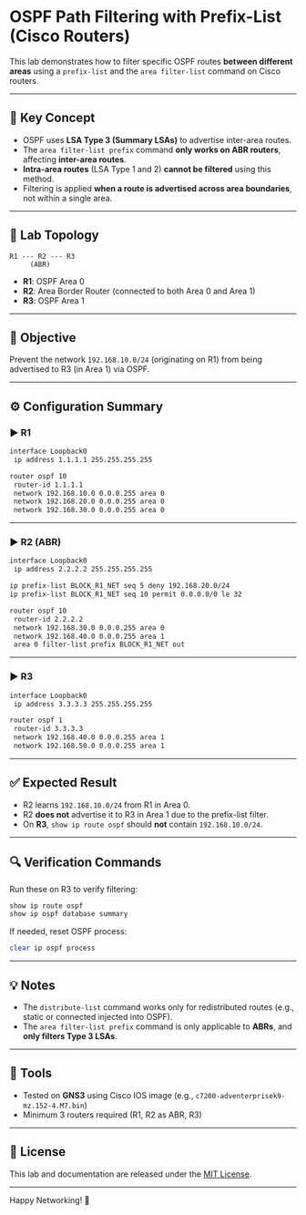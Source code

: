 # OSPF Path Filtering with Prefix-List (Cisco Routers)

This lab demonstrates how to filter specific OSPF routes **between different areas** using a `prefix-list` and the `area filter-list` command on Cisco routers.

---

## 🧠 Key Concept

- OSPF uses **LSA Type 3 (Summary LSAs)** to advertise inter-area routes.
- The `area filter-list prefix` command **only works on ABR routers**, affecting **inter-area routes**.
- **Intra-area routes** (LSA Type 1 and 2) **cannot be filtered** using this method.
- Filtering is applied **when a route is advertised across area boundaries**, not within a single area.

---

## 🧪 Lab Topology

```
R1 --- R2 --- R3
     (ABR)
```

- **R1**: OSPF Area 0  
- **R2**: Area Border Router (connected to both Area 0 and Area 1)  
- **R3**: OSPF Area 1

---

## 🎯 Objective

Prevent the network `192.168.10.0/24` (originating on R1) from being advertised to R3 (in Area 1) via OSPF.

---

## ⚙️ Configuration Summary

### ▶️ R1
```bash
interface Loopback0
 ip address 1.1.1.1 255.255.255.255

router ospf 10
 router-id 1.1.1.1
 network 192.168.10.0 0.0.0.255 area 0
 network 192.168.20.0 0.0.0.255 area 0
 network 192.168.30.0 0.0.0.255 area 0

```

---

### ▶️ R2 (ABR)
```bash
interface Loopback0
 ip address 2.2.2.2 255.255.255.255

ip prefix-list BLOCK_R1_NET seq 5 deny 192.168.20.0/24
ip prefix-list BLOCK_R1_NET seq 10 permit 0.0.0.0/0 le 32

router ospf 10
 router-id 2.2.2.2
 network 192.168.30.0 0.0.0.255 area 0
 network 192.168.40.0 0.0.0.255 area 1
 area 0 filter-list prefix BLOCK_R1_NET out
```

---

### ▶️ R3
```bash
interface Loopback0
 ip address 3.3.3.3 255.255.255.255

router ospf 1
 router-id 3.3.3.3
 network 192.168.40.0 0.0.0.255 area 1
 network 192.168.50.0 0.0.0.255 area 1
```

---

## ✅ Expected Result

- R2 learns `192.168.10.0/24` from R1 in Area 0.
- R2 **does not** advertise it to R3 in Area 1 due to the prefix-list filter.
- On **R3**, `show ip route ospf` should **not** contain `192.168.10.0/24`.

---

## 🔍 Verification Commands

Run these on R3 to verify filtering:

```bash
show ip route ospf
show ip ospf database summary
```

If needed, reset OSPF process:

```bash
clear ip ospf process
```

---

## 💡 Notes

- The `distribute-list` command works only for redistributed routes (e.g., static or connected injected into OSPF).
- The `area filter-list prefix` command is only applicable to **ABRs**, and **only filters Type 3 LSAs**.

---

## 🧰 Tools

- Tested on **GNS3** using Cisco IOS image (e.g., `c7200-adventerprisek9-mz.152-4.M7.bin`)
- Minimum 3 routers required (R1, R2 as ABR, R3)

---

## 📁 License

This lab and documentation are released under the [MIT License](LICENSE).

---

Happy Networking! 🚀
